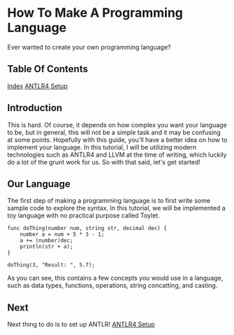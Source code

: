 # How To Make A Programming Language
Ever wanted to create your own programming language?

## Table Of Contents
[Index](index.md)
[ANTLR4 Setup](antlrSetup.md)

## Introduction
This is hard. Of course, it depends on how complex you want your language to be, but in general, this will not be a simple task and it may be confusing at some points. Hopefully with this guide, you'll have a better idea on how to implement your language. In this tutorial, I will be utilizing modern technologies such as ANTLR4 and LLVM at the time of writing, which luckily do a lot of the grunt work for us. So with that said, let's get started!

## Our Language
The first step of making a programming language is to first write some sample code to explore the syntax. In this tutorial, we will be implemented a toy language with no practical purpose called Toylet.

```
func doThing(number num, string str, decimal dec) {
    number a = num + 5 * 3 - 1;
    a += (number)dec;
    println(str + a);
}

doThing(3, "Result: ", 5.7);
```

As you can see, this contains a few concepts you would use in a language, such as data types, functions, operations, string concatting, and casting.

## Next
Next thing to do is to set up ANTLR!
[ANTLR4 Setup](antlrSetup.md)